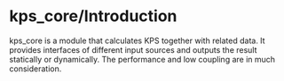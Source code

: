 # kps_core/Introduction

kps_core is a module that calculates KPS together with related data. It provides interfaces of different input sources and outputs the result statically or dynamically. The performance and low coupling are in much consideration.

